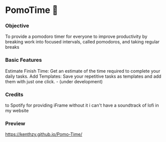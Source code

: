 # PomoTime 🍅

### Objective
To provide a pomodoro timer for everyone to improve productivity by breaking work 
into focused intervals, called pomodoros, and taking regular breaks

### Basic Features
Estimate Finish Time: Get an estimate of the time required to complete your daily tasks.
Add Templates: Save your repetitive tasks as templates and add them with just one click. - (under development)

### Credits
to Spotify for providing iFrame without it i can't have a soundtrack of lofi in my website

### Preview
https://kenthzy.github.io/Pomo-Time/
